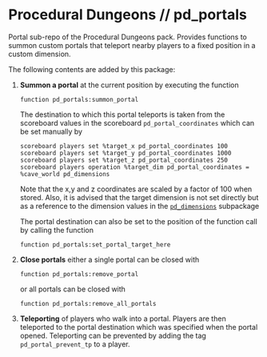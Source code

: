 # Procedural Dungeons // pd_portals

Portal sub-repo of the Procedural Dungeons pack. Provides functions to summon custom portals that teleport nearby players to a fixed position in a custom dimension.

The following contents are added by this package:

1. **Summon a portal** at the current position by executing the function
    ```mcfunction
    function pd_portals:summon_portal
    ```

    The destination to which this portal teleports is taken from the scoreboard values in the scoreboard `pd_portal_coordinates` which can be set manually by
    ```mcfunction
    scoreboard players set %target_x pd_portal_coordinates 100
    scoreboard players set %target_y pd_portal_coordinates 1000
    scoreboard players set %target_z pd_portal_coordinates 250
    scoreboard players operation %target_dim pd_portal_coordinates = %cave_world pd_dimensions
    ```
    Note that the x,y and z coordinates are scaled by a factor of 100 when stored. Also, it is advised that the target dimension is not set directly but as a reference to the dimension values in the [`pd_dimensions`](../pd_dimensions) subpackage

    The portal destination can also be set to the position of the function call by calling the function
    ```mcfunction
    function pd_portals:set_portal_target_here
    ```

2. **Close portals** either a single portal can be closed with
    ```mcfunction
    function pd_portals:remove_portal
    ```
    or all portals can be closed with
    ```mcfunction
    function pd_portals:remove_all_portals
    ```

3. **Teleporting** of players who walk into a portal. Players are then teleported to the portal destination which was specified when the portal opened. Teleporting can be prevented by adding the tag `pd_portal_prevent_tp` to a player.
